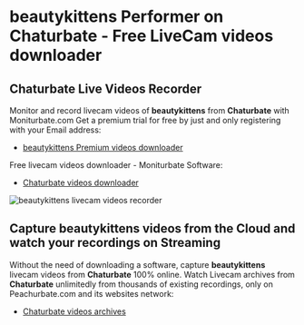 # beautykittens Performer on Chaturbate - Free LiveCam videos downloader

## Chaturbate Live Videos Recorder

Monitor and record livecam videos of **beautykittens** from **Chaturbate** with Moniturbate.com
Get a premium trial for free by just and only registering with your Email address:
* [beautykittens Premium videos downloader](https://moniturbate.com/request-demo-licence-key.html)

Free livecam videos downloader - Moniturbate Software:
* [Chaturbate videos downloader](https://moniturbate.com/moniturbate-download-software.html)

![beautykittens livecam videos recorder](https://peachurnet.com/templates/moniturbate-software.png)


## Capture beautykittens videos from the Cloud and watch your recordings on Streaming

Without the need of downloading a software, capture **beautykittens** livecam videos from **Chaturbate** 100% online.
Watch Livecam archives from **Chaturbate** unlimitedly from thousands of existing recordings, only on Peachurbate.com and its websites network:
* [Chaturbate videos archives](https://peachurnet.com/)